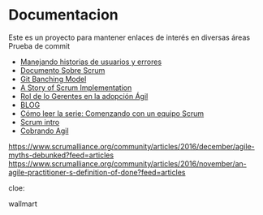 # Documentacion
Este es un proyecto para mantener enlaces de interés en diversas áreas
Prueba de commit 

* [Manejando historias de usuarios y errores][1]
* [Documento Sobre Scrum](http://www.scrummanager.net/files/sm_proyecto.pdf)
* [Git Banching Model](http://nvie.com/posts/a-successful-git-branching-model/)
* [A Story of Scrum Implementation](https://www.scrumalliance.org/community/articles/2016/november/a-story-of-scrum-implementation?feed=articles)
* [Rol de lo Gerentes en la adopción Ágil](https://www.scrumalliance.org/community/articles/2016/november/role-of-a-manager-in-organizational-adoption-of-ag?feed=articles)
* [BLOG](https://www.frontrowagile.com/)
* [Cómo leer la serie: Comenzando con un equipo Scrum](http://www.lecciones-aprendidas.info/2016/09/como-leer-la-serie-comenzando-con-un.html)
* [Scrum intro](https://www.scrumalliance.org/community/articles/2016/december/scrum-in-common-language?feed=articles)
* [Cobrando Agil](https://foro.chileagil.cl/t/facturacion-de-un-proyecto-agil/220)


[1]:http://www.alexandercowan.com/best-agile-user-story/




https://www.scrumalliance.org/community/articles/2016/december/agile-myths-debunked?feed=articles
https://www.scrumalliance.org/community/articles/2016/november/an-agile-practitioner-s-definition-of-done?feed=articles

cloe:

wallmart
